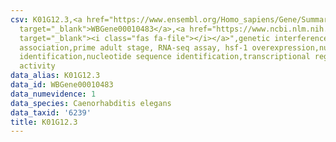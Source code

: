 ```yaml
---
csv: K01G12.3,<a href="https://www.ensembl.org/Homo_sapiens/Gene/Summary?db=core;g=WBGene00010483"
  target="_blank">WBGene00010483</a>,<a href="https://www.ncbi.nlm.nih.gov/pubmed/30894454"
  target="_blank"><i class="fas fa-file"></i></a>",genetic interference,functional
  association,prime adult stage, RNA-seq assay, hsf-1 overexpression,nucleotide sequence
  identification,nucleotide sequence identification,transcriptional regulation,down-regulates
  activity
data_alias: K01G12.3
data_id: WBGene00010483
data_numevidence: 1
data_species: Caenorhabditis elegans
data_taxid: '6239'
title: K01G12.3
---
```

